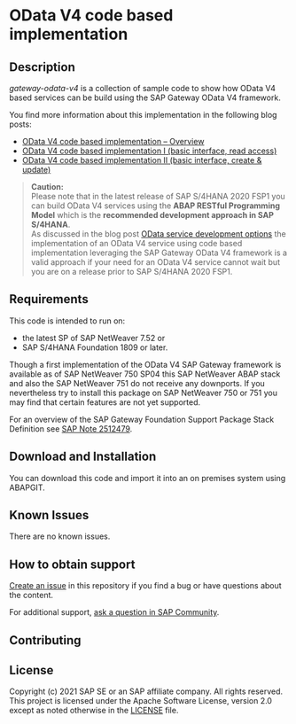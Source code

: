 # OData V4 code based implementation

## Description
*gateway-odata-v4* is a collection of sample code to show how OData V4 based services can be build using the SAP Gateway OData V4 framework.  

You find more information about this implementation in the following blog posts:
- [OData V4 code based implementation – Overview](https://blogs.sap.com/2017/12/12/odata-v4-code-based-implementation-overview/)
- [OData V4 code based implementation I (basic interface, read access)](https://blogs.sap.com/2017/12/12/odata-v4-code-based-implementation-i-basic-interface-read-access/)
- [OData V4 code based implementation II (basic interface, create & update)](https://blogs.sap.com/2017/12/20/odata-v4-code-based-implementation-i-basic-interface-create-update/)

> **Caution:**  
> Please note that in the latest release of SAP S/4HANA 2020 FSP1 you can build OData V4 services using the **ABAP RESTful Programming Model** which is the **recommended development approach in SAP S/4HANA**.  
> As discussed in the blog post [OData service development options](https://blogs.sap.com/2017/12/12/odata-service-development-options/) the implementation of an OData V4 service using code based implementation leveraging the SAP Gateway OData V4 framework is a valid approach if your need for an OData V4 service cannot wait but you are on a release prior to SAP S/4HANA 2020 FSP1.

## Requirements

This code is intended to run on:  

- the latest SP of SAP NetWeaver 7.52 or 
- SAP S/4HANA Foundation 1809 or later.

Though a first implementation of the OData V4 SAP Gateway framework is available as of SAP NetWeaver 750 SP04 this SAP NetWeaver ABAP stack and also the SAP NetWeaver 751 do not receive any downports. If you nevertheless try to install this package on SAP NetWeaver 750 or 751 you may find that certain features are not yet supported.  

For an overview of the SAP Gateway Foundation Support Package Stack Definition see [SAP Note 2512479](https://launchpad.support.sap.com/#/notes/2512479).  

## Download and Installation

You can download this code and import it into an on premises system using ABAPGIT.

## Known Issues

There are no known issues.

## How to obtain support

[Create an issue](https://github.com/SAP-samples/<repository-name>/issues) in this repository if you find a bug or have questions about the content.
 
For additional support, [ask a question in SAP Community](https://answers.sap.com/questions/ask.html).

## Contributing

## License
Copyright (c) 2021 SAP SE or an SAP affiliate company. All rights reserved. This project is licensed under the Apache Software License, version 2.0 except as noted otherwise in the [LICENSE](LICENSES/Apache-2.0.txt) file.
